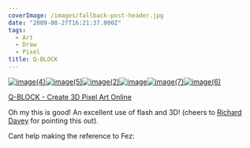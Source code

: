 ```yaml
---
coverImage: /images/fallback-post-header.jpg
date: "2009-08-27T16:21:37.000Z"
tags:
  - Art
  - Draw
  - Pixel
title: Q-BLOCK
---
```


[![image(4)](/wp-content/uploads/2009/08/image4.gif "image(4)")](/wp-content/uploads/2009/08/image4.gif)[![image(5)](/wp-content/uploads/2009/08/image5.gif "image(5)")](/wp-content/uploads/2009/08/image5.gif)[![image(2)](/wp-content/uploads/2009/08/image2.gif "image(2)")](/wp-content/uploads/2009/08/image2.gif)[![image](/wp-content/uploads/2009/08/image.gif "image")](/wp-content/uploads/2009/08/image.gif)[![image(7)](/wp-content/uploads/2009/08/image7.gif "image(7)")](/wp-content/uploads/2009/08/image7.gif)[![image(6)](/wp-content/uploads/2009/08/image6.gif "image(6)")](/wp-content/uploads/2009/08/image6.gif)

[Q-BLOCK - Create 3D Pixel Art Online](https://kyucon.com/qblock/)

Oh my this is good! An excellent use of flash and 3D! (cheers to [Richard Davey](https://www.photonstorm.com/) for pointing this out).

Cant help making the reference to Fez:

<object classid="clsid:d27cdb6e-ae6d-11cf-96b8-444553540000" width="640" height="505" codebase="https://download.macromedia.com/pub/shockwave/cabs/flash/swflash.cab#version=6,0,40,0"><param name="allowFullScreen" value="true" /><param name="allowscriptaccess" value="always" /><param name="src" value="https://www.youtube.com/v/FrVVIVyLx-Y&amp;hl=en&amp;fs=1&amp;" /><param name="allowfullscreen" value="true" /><embed type="application/x-shockwave-flash" width="640" height="505" src="https://www.youtube.com/v/FrVVIVyLx-Y&amp;hl=en&amp;fs=1&amp;" allowscriptaccess="always" allowfullscreen="true"></embed></object>
